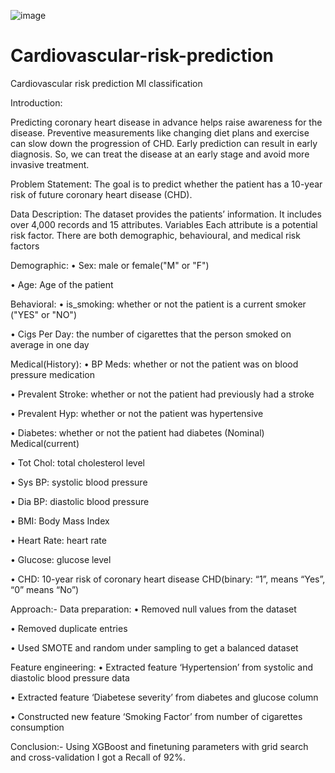 
![image](https://user-images.githubusercontent.com/120496034/236704455-c3c6f97e-7af2-48cb-b1d8-daf8347849c0.png)

# Cardiovascular-risk-prediction
Cardiovascular risk prediction Ml classification

Introduction: 

Predicting coronary heart disease in advance helps raise awareness for the disease. Preventive measurements like changing diet plans and exercise can slow down the progression of CHD. Early prediction can result in early diagnosis. So, we can treat the disease at an early stage and avoid more invasive treatment.

Problem Statement:
The goal is to predict whether the patient has a 10-year risk of future coronary heart disease (CHD).

Data Description:
The dataset provides the patients’ information. It includes over 4,000 records and 15 attributes. Variables Each attribute is a potential risk factor. There are both demographic, behavioural, and medical risk factors

Demographic:
• Sex: male or female("M" or "F")

• Age: Age of the patient

Behavioral:
• is_smoking: whether or not the patient is a current smoker ("YES" or "NO")

• Cigs Per Day: the number of cigarettes that the person smoked on average in one day

Medical(History):
• BP Meds: whether or not the patient was on blood pressure medication

• Prevalent Stroke: whether or not the patient had previously had a stroke

• Prevalent Hyp: whether or not the patient was hypertensive

• Diabetes: whether or not the patient had diabetes (Nominal) Medical(current)

• Tot Chol: total cholesterol level

• Sys BP: systolic blood pressure

• Dia BP: diastolic blood pressure

• BMI: Body Mass Index

• Heart Rate: heart rate

• Glucose: glucose level

• CHD: 10-year risk of coronary heart disease CHD(binary: “1”, means “Yes”, “0” means “No”)

Approach:-
Data preparation:
• Removed null values from the dataset

• Removed duplicate entries

• Used SMOTE and random under sampling to get a balanced dataset

Feature engineering:
• Extracted feature ‘Hypertension’ from systolic and diastolic blood pressure data

• Extracted feature ‘Diabetese severity’ from diabetes and glucose column

• Constructed new feature ‘Smoking Factor’ from number of cigarettes consumption

Conclusion:-
Using XGBoost and finetuning parameters with grid search and cross-validation I got a Recall of 92%.
